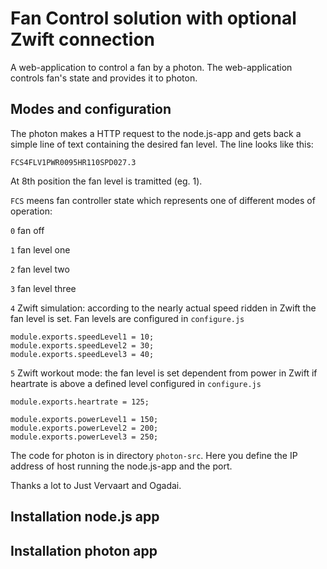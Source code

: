 # Fan Control solution with optional Zwift connection

A web-application to control a fan by a photon. The web-application controls fan's state and provides it to photon. 

## Modes and configuration

The photon makes a HTTP request to the node.js-app and gets back a simple line of text containing the desired fan level. The line looks like this: 

```
FCS4FLV1PWR0095HR110SPD027.3
```

At 8th position the fan level is tramitted (eg. 1).

`FCS` meens fan controller state which represents one of different modes of operation:

`0` fan off

`1` fan level one

`2` fan level two

`3` fan level three

`4` Zwift simulation: according to the nearly actual speed ridden in Zwift the fan level is set. Fan levels are configured in `configure.js` 
```
module.exports.speedLevel1 = 10;
module.exports.speedLevel2 = 30;
module.exports.speedLevel3 = 40;
```

`5` Zwift workout mode: the fan level is set dependent from power in Zwift if heartrate is above a defined level configured in `configure.js`
```
module.exports.heartrate = 125;

module.exports.powerLevel1 = 150;   
module.exports.powerLevel2 = 200;   
module.exports.powerLevel3 = 250;   
```

The code for photon is in directory `photon-src`. Here you define the IP address of host running the node.js-app and the port.

Thanks a lot to Just Vervaart and Ogadai. 

## Installation node.js app

## Installation photon app

